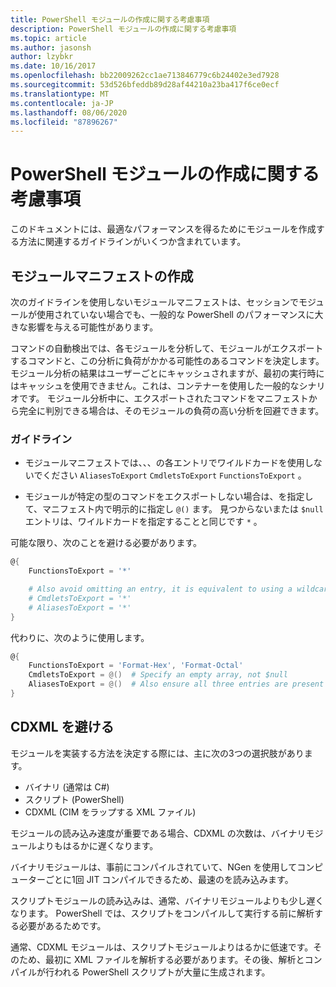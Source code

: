 ```yaml
---
title: PowerShell モジュールの作成に関する考慮事項
description: PowerShell モジュールの作成に関する考慮事項
ms.topic: article
ms.author: jasonsh
author: lzybkr
ms.date: 10/16/2017
ms.openlocfilehash: bb22009262cc1ae713846779c6b24402e3ed7928
ms.sourcegitcommit: 53d526bfeddb89d28af44210a23ba417f6ce0ecf
ms.translationtype: MT
ms.contentlocale: ja-JP
ms.lasthandoff: 08/06/2020
ms.locfileid: "87896267"
---
```

# <a name="powershell-module-authoring-considerations"></a>PowerShell モジュールの作成に関する考慮事項

このドキュメントには、最適なパフォーマンスを得るためにモジュールを作成する方法に関連するガイドラインがいくつか含まれています。

## <a name="module-manifest-authoring"></a>モジュールマニフェストの作成

次のガイドラインを使用しないモジュールマニフェストは、セッションでモジュールが使用されていない場合でも、一般的な PowerShell のパフォーマンスに大きな影響を与える可能性があります。

コマンドの自動検出では、各モジュールを分析して、モジュールがエクスポートするコマンドと、この分析に負荷がかかる可能性のあるコマンドを決定します。
モジュール分析の結果はユーザーごとにキャッシュされますが、最初の実行時にはキャッシュを使用できません。これは、コンテナーを使用した一般的なシナリオです。
モジュール分析中に、エクスポートされたコマンドをマニフェストから完全に判別できる場合は、そのモジュールの負荷の高い分析を回避できます。

### <a name="guidelines"></a>ガイドライン

* モジュールマニフェストでは、、、の各エントリでワイルドカードを使用しないでください `AliasesToExport` `CmdletsToExport` `FunctionsToExport` 。

* モジュールが特定の型のコマンドをエクスポートしない場合は、を指定して、マニフェスト内で明示的に指定し `@()` ます。
見つからないまたは `$null` エントリは、ワイルドカードを指定することと同じです `*` 。

可能な限り、次のことを避ける必要があります。

```PowerShell
@{
    FunctionsToExport = '*'

    # Also avoid omitting an entry, it is equivalent to using a wildcard
    # CmdletsToExport = '*'
    # AliasesToExport = '*'
}
```

代わりに、次のように使用します。

```PowerShell
@{
    FunctionsToExport = 'Format-Hex', 'Format-Octal'
    CmdletsToExport = @()  # Specify an empty array, not $null
    AliasesToExport = @()  # Also ensure all three entries are present
}
```

## <a name="avoid-cdxml"></a>CDXML を避ける

モジュールを実装する方法を決定する際には、主に次の3つの選択肢があります。

* バイナリ (通常は C#)
* スクリプト (PowerShell)
* CDXML (CIM をラップする XML ファイル)

モジュールの読み込み速度が重要である場合、CDXML の次数は、バイナリモジュールよりもはるかに遅くなります。

バイナリモジュールは、事前にコンパイルされていて、NGen を使用してコンピューターごとに1回 JIT コンパイルできるため、最速のを読み込みます。

スクリプトモジュールの読み込みは、通常、バイナリモジュールよりも少し遅くなります。 PowerShell では、スクリプトをコンパイルして実行する前に解析する必要があるためです。

通常、CDXML モジュールは、スクリプトモジュールよりはるかに低速です。そのため、最初に XML ファイルを解析する必要があります。その後、解析とコンパイルが行われる PowerShell スクリプトが大量に生成されます。

